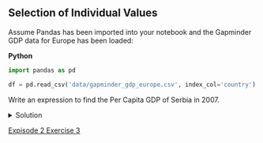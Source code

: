 ## Selection of Individual Values

Assume Pandas has been imported into your notebook and the Gapminder GDP data for Europe has been loaded:

**Python**

```python
import pandas as pd

df = pd.read_csv('data/gapminder_gdp_europe.csv', index_col='country')
```

Write an expression to find the Per Capita GDP of Serbia in 2007.

<details>
  <summary>
Solution
  </summary>

The selection can be done by using the labels for both the row (“Serbia”) and the column (“gdpPercap_2007”):

  <b>Python</b>
  <pre>
print(df.loc['Serbia', 'gdpPercap_2007'])
</pre>

  The output is
  
  <b>Output</b>
  
  <pre>
9786.534714
</pre>

</details>

[Expisode 2 Exercise 3](episode2_ex3.md)
